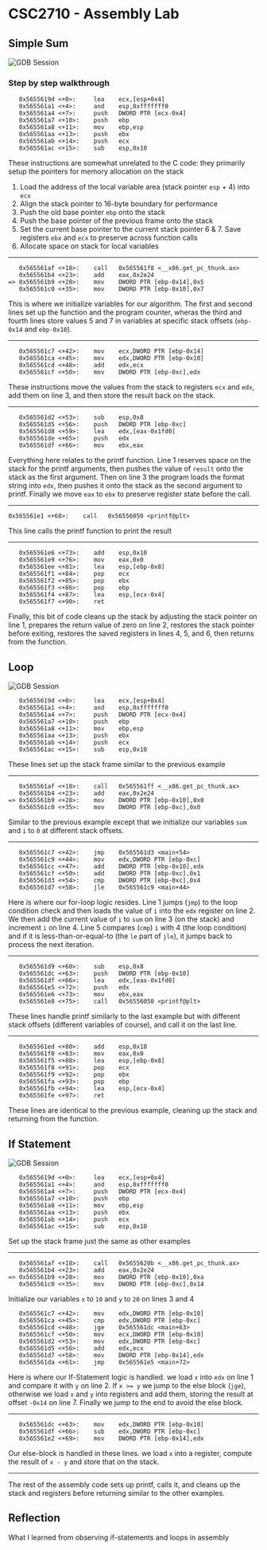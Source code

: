 # CSC2710 - Assembly Lab

## Simple Sum

![GDB Session](https://github.com/isaacdenny/csc2410/blob/main/lab8/screenshots/gdb_simple.png)

### Step by step walkthrough

```
   0x5655619d <+0>:     lea    ecx,[esp+0x4]
   0x565561a1 <+4>:     and    esp,0xfffffff0
   0x565561a4 <+7>:     push   DWORD PTR [ecx-0x4]
   0x565561a7 <+10>:    push   ebp
   0x565561a8 <+11>:    mov    ebp,esp
   0x565561aa <+13>:    push   ebx
   0x565561ab <+14>:    push   ecx
   0x565561ac <+15>:    sub    esp,0x10
```
These instructions are somewhat unrelated to the C code: they primarily setup the pointers for memory allocation on the stack
1. Load the address of the local variable area (stack pointer `esp` + 4) into `ecx`
2. Align the stack pointer to 16-byte boundary for performance
3. Push the old base pointer `ebp` onto the stack
4. Push the base pointer of the previous frame onto the stack
5. Set the current base pointer to the current stack pointer
6 & 7. Save registers `ebx` and `ecx` to preserve across function calls
8. Allocate space on stack for local variables

---

```
   0x565561af <+18>:    call   0x565561f8 <__x86.get_pc_thunk.ax>
   0x565561b4 <+23>:    add    eax,0x2e24
=> 0x565561b9 <+28>:    mov    DWORD PTR [ebp-0x14],0x5
   0x565561c0 <+35>:    mov    DWORD PTR [ebp-0x10],0x7
```

This is where we initialize variables for our algorithm. The first and second lines set up the function and the program counter, wheras the third and fourth lines store values 5 and 7 in variables at specific stack offsets (`ebp-0x14` and `ebp-0x10`).

---

```
   0x565561c7 <+42>:    mov    ecx,DWORD PTR [ebp-0x14]
   0x565561ca <+45>:    mov    edx,DWORD PTR [ebp-0x10]
   0x565561cd <+48>:    add    edx,ecx
   0x565561cf <+50>:    mov    DWORD PTR [ebp-0xc],edx
```

These instructions move the values from the stack to registers `ecx` and `edx`, add them on line 3, and then store the result back on the stack.

---

```
   0x565561d2 <+53>:    sub    esp,0x8
   0x565561d5 <+56>:    push   DWORD PTR [ebp-0xc]
   0x565561d8 <+59>:    lea    edx,[eax-0x1fd0]
   0x565561de <+65>:    push   edx
   0x565561df <+66>:    mov    ebx,eax
```

Everything here relates to the printf function. Line 1 reserves space on the stack for the printf arguments, then pushes the value of `result` onto the stack as the first argument. Then on line 3 the program loads the format string into `edx`, then pushes it onto the stack as the second argument to printf. Finally we move `eax` to `ebx` to preserve register state before the call.

---

```
0x565561e1 <+68>:    call   0x56556050 <printf@plt>
```

This line calls the printf function to print the result

---

```
   0x565561e6 <+73>:    add    esp,0x10
   0x565561e9 <+76>:    mov    eax,0x0
   0x565561ee <+81>:    lea    esp,[ebp-0x8]
   0x565561f1 <+84>:    pop    ecx
   0x565561f2 <+85>:    pop    ebx
   0x565561f3 <+86>:    pop    ebp
   0x565561f4 <+87>:    lea    esp,[ecx-0x4]
   0x565561f7 <+90>:    ret
```

Finally, this bit of code cleans up the stack by adjusting the stack pointer on line 1, prepares the return value of zero on line 2, restores the stack pointer before exiting, restores the saved registers in lines 4, 5, and 6, then returns from the function.

## Loop

![GDB Session](https://github.com/isaacdenny/csc2410/blob/main/lab8/screenshots/gdb_loop.png)

```
   0x5655619d <+0>:     lea    ecx,[esp+0x4]
   0x565561a1 <+4>:     and    esp,0xfffffff0
   0x565561a4 <+7>:     push   DWORD PTR [ecx-0x4]
   0x565561a7 <+10>:    push   ebp
   0x565561a8 <+11>:    mov    ebp,esp
   0x565561aa <+13>:    push   ebx
   0x565561ab <+14>:    push   ecx
   0x565561ac <+15>:    sub    esp,0x10
```

These lines set up the stack frame similar to the previous example

---

```
   0x565561af <+18>:    call   0x565561ff <__x86.get_pc_thunk.ax>
   0x565561b4 <+23>:    add    eax,0x2e24
=> 0x565561b9 <+28>:    mov    DWORD PTR [ebp-0x10],0x0
   0x565561c0 <+35>:    mov    DWORD PTR [ebp-0xc],0x0
```

Similar to the previous example except that we initialize our variables `sum` and `i` to `0` at different stack offsets.

---

```
   0x565561c7 <+42>:    jmp    0x565561d3 <main+54>
   0x565561c9 <+44>:    mov    edx,DWORD PTR [ebp-0xc]
   0x565561cc <+47>:    add    DWORD PTR [ebp-0x10],edx
   0x565561cf <+50>:    add    DWORD PTR [ebp-0xc],0x1
   0x565561d3 <+54>:    cmp    DWORD PTR [ebp-0xc],0x4
   0x565561d7 <+58>:    jle    0x565561c9 <main+44>
```

Here is where our for-loop logic resides. Line 1 jumps (`jmp`) to the loop condition check and then loads the value of `i` into the `edx` register on line 2. We then add the current value of `i` to `sum` on line 3 (on the stack) and increment `i` on line 4. Line 5 compares (`cmp`) `i` with 4 (the loop condition) and if it is less-than-or-equal-to (the `le` part of `jle`), it jumps back to process the next iteration.

---

```
   0x565561d9 <+60>:    sub    esp,0x8
   0x565561dc <+63>:    push   DWORD PTR [ebp-0x10]
   0x565561df <+66>:    lea    edx,[eax-0x1fd0]
   0x565561e5 <+72>:    push   edx
   0x565561e6 <+73>:    mov    ebx,eax
   0x565561e8 <+75>:    call   0x56556050 <printf@plt>
```

These lines handle printf similarly to the last example but with different stack offsets (different variables of course), and call it on the last line.

---

```
   0x565561ed <+80>:    add    esp,0x10
   0x565561f0 <+83>:    mov    eax,0x0
   0x565561f5 <+88>:    lea    esp,[ebp-0x8]
   0x565561f8 <+91>:    pop    ecx
   0x565561f9 <+92>:    pop    ebx
   0x565561fa <+93>:    pop    ebp
   0x565561fb <+94>:    lea    esp,[ecx-0x4]
   0x565561fe <+97>:    ret
```

These lines are identical to the previous example, cleaning up the stack and returning from the function.

## If Statement

![GDB Session](https://github.com/isaacdenny/csc2410/blob/main/lab8/screenshots/gdb_If_statement.png)

```
   0x5655619d <+0>:     lea    ecx,[esp+0x4]
   0x565561a1 <+4>:     and    esp,0xfffffff0
   0x565561a4 <+7>:     push   DWORD PTR [ecx-0x4]
   0x565561a7 <+10>:    push   ebp
   0x565561a8 <+11>:    mov    ebp,esp
   0x565561aa <+13>:    push   ebx
   0x565561ab <+14>:    push   ecx
   0x565561ac <+15>:    sub    esp,0x10
```

Set up the stack frame just the same as other examples

---

```
   0x565561af <+18>:    call   0x5655620b <__x86.get_pc_thunk.ax>
   0x565561b4 <+23>:    add    eax,0x2e24
=> 0x565561b9 <+28>:    mov    DWORD PTR [ebp-0x10],0xa
   0x565561c0 <+35>:    mov    DWORD PTR [ebp-0xc],0x14
```

Initialize our variables `x` to `10` and `y` to `20` on lines 3 and 4

```
   0x565561c7 <+42>:    mov    edx,DWORD PTR [ebp-0x10]
   0x565561ca <+45>:    cmp    edx,DWORD PTR [ebp-0xc]
   0x565561cd <+48>:    jge    0x565561dc <main+63>
   0x565561cf <+50>:    mov    ecx,DWORD PTR [ebp-0x10]
   0x565561d2 <+53>:    mov    edx,DWORD PTR [ebp-0xc]
   0x565561d5 <+56>:    add    edx,ecx
   0x565561d7 <+58>:    mov    DWORD PTR [ebp-0x14],edx
   0x565561da <+61>:    jmp    0x565561e5 <main+72>
```

Here is where our If-Statement logic is handled. we load `x` into `edx` on line 1 and compare it with `y` on line 2. If `x >= y` we jump to the else block (`jge`), otherwise we load `x` and `y` into registers and add them, storing the result at offset `-0x14` on line 7. Finally we jump to the end to avoid the else block.

---

```
   0x565561dc <+63>:    mov    edx,DWORD PTR [ebp-0x10]
   0x565561df <+66>:    sub    edx,DWORD PTR [ebp-0xc]
   0x565561e2 <+69>:    mov    DWORD PTR [ebp-0x14],edx
```

Our else-block is handled in these lines. we load `x` into a register, compute the result of `x - y` and store that on the stack.

---

The rest of the assembly code sets up printf, calls it, and cleans up the stack and registers before returning similar to the other examples.

## Reflection

What I learned from observing if-statements and loops in assembly
